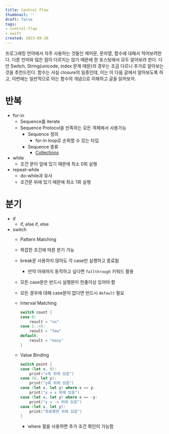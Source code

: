 ```yaml
---
title: Control Flow
thumbnail: ''
draft: false
tags:
- control-flow
- swift
created: 2023-09-30
---
```


프로그래밍 언어에서 자주 사용하는 것들인 제어문, 문자열, 함수에 대해서 적어보려한다. 다른 언어와 많은 점이 다르지는 않기 때문에 한 포스팅에서 모두 알아보려 한다. 다만 Switch, String(unicode, index 문제 때문)의 경우는 조금 다르니 추가로 알아보는 것을 추천드린다. 함수는 사실 closure의 일종인데, 이는 이 다음 글에서 알아보도록 하고, 이번에는 일반적으로 아는 함수의 개념으로 이해하고 글을 읽어보자.

# 반복

* for-in
  * Sequence를 iterate
  * Sequence Protocol을 만족하는 모든 객체에서 사용가능
    * Sequence 정의
      * for-in loop로 순회할 수 있는 타입
    * Sequence 종류
      * [Collections](https://developer.apple.com/documentation/swift/swift_standard_library/collections)
* while
  * 조건 문이 앞에 있기 때문에 최소 0회 실행
* repeat-while
  * do-while과 유사
  * 조건문 뒤에 있기 때문에 최소 1회 실행

# 분기

* if
  * if, else if, else
* switch
  * Pattern Matching
  * 복잡한 조건에 따른 분기 가능
  * break문 사용하지 않아도 각 case만 실행하고 종료됨
    * 만약 아래까지 동작하고 싶다면 `fallthrough` 키워드 활용
  * 모든 case문은 반드시 실행문이 한줄이상 있어야 함
  * 모든 경우에 대해 case문이 없다면 반드시 `default` 필요
  * Interval Matching
    ````swift
    switch count {
    case 0:
        result = "no"
    case 1..<5:
        result = "few"
    default:
        result = "many"
    }
    ````
  
  * Value Binding
    ````swift
    switch point {
    case (let x, 0):
        print("x축 위에 있음")
    case (0, let y):
        print("y축 위에 있음")
    case (let x, let y) where x == y:
        print("y = x 위에 있음")
    case (let x, let y) where x == -y:
        print("y = -x 위에 있음")
    case (let x, let y):
        print("좌표평면 위에 있음")
    }
    ````
    
    * where 절을 사용하면 추가 조건 확인이 가능함
